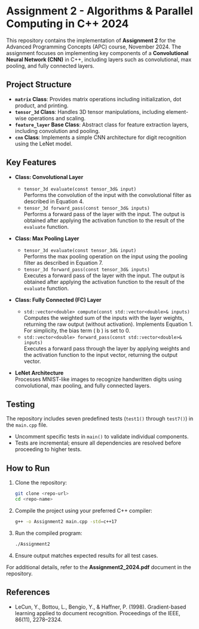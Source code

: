 # Assignment 2 - Algorithms & Parallel Computing in C++ 2024  

This repository contains the implementation of **Assignment 2** for the Advanced Programming Concepts (APC) course, November 2024. The assignment focuses on implementing key components of a **Convolutional Neural Network (CNN)** in C++, including layers such as convolutional, max pooling, and fully connected layers.  

## Project Structure  

- **`matrix` Class**: Provides matrix operations including initialization, dot product, and printing.
- **`tensor_3d` Class**: Handles 3D tensor manipulations, including element-wise operations and scaling.  
- **`feature_layer` Base Class**: Abstract class for feature extraction layers, including convolution and pooling.  
- **`cnn` Class**: Implements a simple CNN architecture for digit recognition using the LeNet model.  

## Key Features  

- **Class: Convolutional Layer**  
   - `tensor_3d evaluate(const tensor_3d& input)`  
     Performs the convolution of the input with the convolutional filter as described in Equation 4.  
   - `tensor_3d forward_pass(const tensor_3d& inputs)`  
     Performs a forward pass of the layer with the input. The output is obtained after applying the activation function to the result of the `evaluate` function.  

- **Class: Max Pooling Layer**  
   - `tensor_3d evaluate(const tensor_3d& input)`  
     Performs the max pooling operation on the input using the pooling filter as described in Equation 7.  
   - `tensor_3d forward_pass(const tensor_3d& inputs)`  
     Executes a forward pass of the layer with the input. The output is obtained after applying the activation function to the result of the `evaluate` function.  

- **Class: Fully Connected (FC) Layer**  
   - `std::vector<double> compute(const std::vector<double>& inputs)`  
     Computes the weighted sum of the inputs with the layer weights, returning the raw output (without activation). Implements Equation 1. For simplicity, the bias term \( b \) is set to 0.  
   - `std::vector<double> forward_pass(const std::vector<double>& inputs)`  
     Executes a forward pass through the layer by applying weights and the activation function to the input vector, returning the output vector.  

- **LeNet Architecture**  
   Processes MNIST-like images to recognize handwritten digits using convolutional, max pooling, and fully connected layers.   

## Testing  

The repository includes seven predefined tests (`test1()` through `test7()`) in the `main.cpp` file.  
- Uncomment specific tests in `main()` to validate individual components.  
- Tests are incremental; ensure all dependencies are resolved before proceeding to higher tests.  

## How to Run  

1. Clone the repository:  
   ```bash  
   git clone <repo-url>  
   cd <repo-name>  
   ```  

2. Compile the project using your preferred C++ compiler:  
   ```bash  
   g++ -o Assignment2 main.cpp -std=c++17  
   ```  

3. Run the compiled program:  
   ```bash  
   ./Assignment2  
   ```  

4. Ensure output matches expected results for all test cases.  

For additional details, refer to the **Assignment2_2024.pdf** document in the repository.  

## References  

- LeCun, Y., Bottou, L., Bengio, Y., & Haffner, P. (1998). Gradient-based learning applied to document recognition. Proceedings of the IEEE, 86(11), 2278–2324.  
